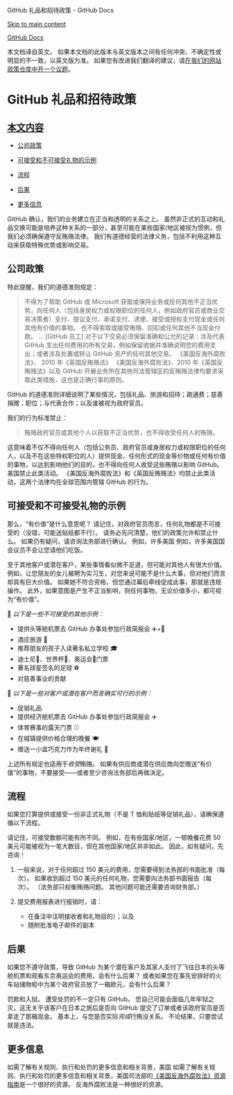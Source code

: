 GitHub 礼品和招待政策 - GitHub Docs

[Skip to main content](#main-content)

[](/cn)[GitHub Docs](/cn)

本文档译自英文。 如果本文档的此版本与英文版本之间有任何冲突、不确定性或明显的不一致，以英文版为准。 如果您有改进我们翻译的建议，请[在我们的网站政策仓库中开一个议题](https://github.com/github/site-policy/issues)。

GitHub 礼品和招待政策
==========

[本文内容](/github/site-policy/github-gifts-and-entertainment-policy#in-this-article)
----------

* [公司政策](#company-policies)

* [可接受和不可接受礼物的示例](#examples-of-acceptable-and-unacceptable-gifts)

* [流程](#process)

* [后果](#consequences)

* [更多信息](#more-information)

GitHub 确认，我们的业务建立在正当和透明的关系之上。 虽然非正式的互动和礼品交换可能是培养这种关系的一部分，甚至可能在某些国家/地区被视为惯例，但我们必须确保遵守反贿赂法律。 我们有道德经营的法律义务，包括不利用这种互动来获取特殊优势或影响交易。

[](#company-policies)公司政策
----------

特此提醒，我们的道德准则规定：

>
>
> 不得为了帮助 GitHub 或 Microsoft 获取或保持业务或任何其他不正当优势，向任何人（包括身居权力或权限职位的任何人，例如政府官员或商业交易决策者）支付、提议支付、承诺支付、诱使、接受或授权支付现金或任何其他有价值的事物。 也不得索取或接受贿赂、回扣或任何其他不当现金付款。 ... [GitHub 员工] 对于以下交易必须保留准确和公允的记录：涉及代表 GitHub 支出任何费用的所有交易，例如保留收据并准确说明您的费用支出；或者涉及处置或转让 GitHub 资产的任何其他交易。 《美国反海外腐败法》、 2010 年《英国反贿赂法》 《美国反海外腐败法》、2010 年《英国反贿赂法》以及 GitHub 开展业务所在其他司法管辖区的反贿赂法律均要求采取此类措施，这也是正确行事的原则。
>
>

GitHub 的道德准则详细说明了某些情况，包括礼品、旅游和招待；疏通费；慈善捐赠；职位；与代表合作；以及谁被视为政府官员。

我们的行为标准禁止：

>
>
> 贿赂政府官员或其他个人以获取不正当优势，也不得收受任何人的贿赂。
>
>

这意味着不仅不得向任何人（包括公务员、政府官员或身居权力或权限职位的任何人，以及不在这些特权职位的人）提供现金、任何形式的现金等价物或任何有价值的事物，以达到影响他们的目的，也不得向任何人收受这些贿赂以影响 GitHub。 美国禁止此类活动。 《美国反海外腐败法》和《英国反贿赂法》均禁止此类活动，这两个法律均在全球范围内管辖 GitHub 的行为。

[](#examples-of-acceptable-and-unacceptable-gifts)可接受和不可接受礼物的示例
----------

那么，“有价值”是什么意思呢？ 请记住，对政府官员而言，任何礼物都是不可接受的（没错，可能送贴纸都不行）。 请务必先问清楚，他们的政策允许和禁止什么。 如果仍有疑问，请咨询法务部进行确认。 例如，许多美国 例如，许多美国国会议员不会让您请他们吃饭。

至于其他客户或潜在客户，某些事情看似微不足道，但可能对其他人有很大价值。 例如，让您朋友的女儿被聘为实习生，对您来说可能不是什么大事，但对他们而言却具有巨大价值。 如果她不符合资格，但您通过幕后牵线促成此事，那就是违规操作。 此外，如果意图是产生不正当影响，则任何事物，无论价值多小，都可视为“有价值”。

🙅 *以下是一些不可接受的其他示例：*

* 提供头等舱机票去 GitHub 办事处参加行政简报会 ✈️+🍾
* 酒庄旅游 🍷
* 推荐朋友的孩子入读著名私立学校 🎓
* 迪士尼👸、世界杯🥅、奥运会🏅门票
* 著名球星签名的足球 ⚽️
* 对慈善事业的贡献

🙆 *以下是一些对客户或潜在客户而言确实可行的示例：*

* 促销礼品
* 提供经济舱机票去 GitHub 办事处参加行政简报会 ✈️
* 体育赛事的露天门票 ⚾️
* 在城镇提供价格合理的晚餐 🍽
* 赠送一小盒巧克力作为年终谢礼 🍫

上述所有规定也适用于*收受*贿赂。 如果有供应商或潜在供应商向您赠送“有价值”的事物，不要接受——或者至少咨询法务部后再做决定。

[](#process)流程
----------

如果您打算提供或接受一份非正式礼物（不是 T 恤和贴纸等促销礼品），请确保遵循以下流程。

请记住，可接受数额可能有所不同。 例如，在有些国家/地区，一顿晚餐花费 50 美元可能被视为一笔大数目，但在其他国家/地区并非如此。 因此，如有疑问，先咨询！

1. 一般来说，对于任何超过 150 美元的费用，您需要得到法务部的书面批准（每次）。 如果收到超过 150 美元的任何礼物，您需要向法务部书面报告（每次）。 （法务部只权衡贿赂问题。 其他问题可能还需要咨询财务部。）

2. 提交费用报表进行报销时，请：

   * 在备注中注明接收者和礼物目的）；以及
   * 随附批准电子邮件的副本

[](#consequences)后果
----------

如果您不遵守政策，导致 GitHub 为某个潜在客户及其家人支付了飞往日本的头等舱机票和观看东京奥运会的费用，会有什么后果？ 或者如果您在事先安排好的火车站储物柜中为某个政府官员放了一箱欧元，会有什么后果？

罚款和入狱。 遭受处罚的不一定只有 GitHub。 您自己可能会面临几年牢狱之灾，这无关乎该客户在日本之旅后是否向 GitHub 提交了订单或者该政府官员是否拿走了那箱现金。 基本上，与您是否实际*完成*行贿没关系。 不论结果，只要尝试就是违法。

[](#more-information)更多信息
----------

如需了解有关规则、执行和处罚的更多信息和相关背景，美国 如需了解有关规则、执行和处罚的更多信息和相关背景，美国司法部的[《美国反海外腐败法》资源指南](https://www.justice.gov/sites/default/files/criminal-fraud/legacy/2015/01/16/guide.pdf)是一个很好的资源。 反海外腐败法是一种很好的资源。
